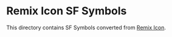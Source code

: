 # Remix Icon SF Symbols

This directory contains SF Symbols converted from [Remix Icon](https://remixicon.com/).
